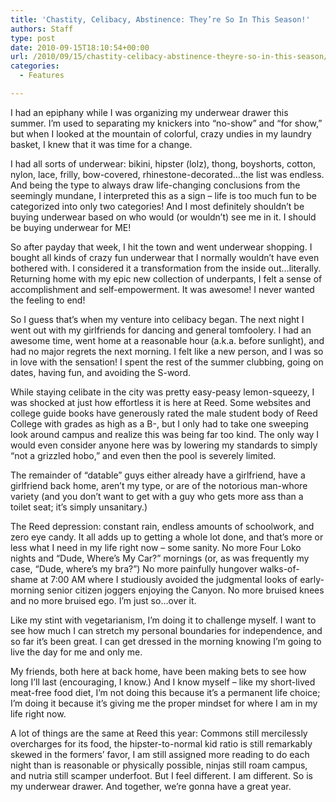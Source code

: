 ```yaml
---
title: 'Chastity, Celibacy, Abstinence: They’re So In This Season!'
authors: Staff
type: post
date: 2010-09-15T18:10:54+00:00
url: /2010/09/15/chastity-celibacy-abstinence-theyre-so-in-this-season/
categories:
  - Features

---
```

I had an epiphany while I was organizing my underwear drawer this summer. I’m used to separating my knickers into “no-show” and “for show,” but when I looked at the mountain of colorful, crazy undies in my laundry basket, I knew that it was time for a change.

I had all sorts of underwear: bikini, hipster (lolz), thong, boyshorts, cotton, nylon, lace, frilly, bow-covered, rhinestone-decorated…the list was endless. And being the type to always draw life-changing conclusions from the seemingly mundane, I interpreted this as a sign – life is too much fun to be categorized into only two categories! And I most definitely shouldn’t be buying underwear based on who would (or wouldn’t) see me in it. I should be buying underwear for ME!

So after payday that week, I hit the town and went underwear shopping. I bought all kinds of crazy fun underwear that I normally wouldn’t have even bothered with. I considered it a transformation from the inside out…literally. Returning home with my epic new collection of underpants, I felt a sense of accomplishment and self-empowerment. It was awesome! I never wanted the feeling to end!

So I guess that’s when my venture into celibacy began. The next night I went out with my girlfriends for dancing and general tomfoolery. I had an awesome time, went home at a reasonable hour (a.k.a. before sunlight), and had no major regrets the next morning. I felt like a new person, and I was so in love with the sensation! I spent the rest of the summer clubbing, going on dates, having fun, and avoiding the S-word.

While staying celibate in the city was pretty easy-peasy lemon-squeezy, I was shocked at just how effortless it is here at Reed. Some websites and college guide books have generously rated the male student body of Reed College with grades as high as a B-, but I only had to take one sweeping look around campus and realize this was being far too kind. The only way I would even consider anyone here was by lowering my standards to simply “not a grizzled hobo,” and even then the pool is severely limited.

The remainder of “datable” guys either already have a girlfriend, have a girlfriend back home, aren’t my type, or are of the notorious man-whore variety (and you don’t want to get with a guy who gets more ass than a toilet seat; it’s simply unsanitary.)

The Reed depression: constant rain, endless amounts of schoolwork, and zero eye candy. It all adds up to getting a whole lot done, and that’s more or less what I need in my life right now – some sanity. No more Four Loko nights and “Dude, Where’s My Car?” mornings (or, as was frequently my case, “Dude, where’s my bra?”) No more painfully hungover walks-of-shame at 7:00 AM where I studiously avoided the judgmental looks of early-morning senior citizen joggers enjoying the Canyon. No more bruised knees and no more bruised ego. I’m just so…over it.

Like my stint with vegetarianism, I’m doing it to challenge myself. I want to see how much I can stretch my personal boundaries for independence, and so far it’s been great. I can get dressed in the morning knowing I’m going to live the day for me and only me.

My friends, both here at back home, have been making bets to see how long I’ll last (encouraging, I know.) And I know myself – like my short-lived meat-free food diet, I’m not doing this because it’s a permanent life choice; I’m doing it because it’s giving me the proper mindset for where I am in my life right now.

A lot of things are the same at Reed this year: Commons still mercilessly overcharges for its food, the hipster-to-normal kid ratio is still remarkably skewed in the formers’ favor, I am still assigned more reading to do each night than is reasonable or physically possible, ninjas still roam campus, and nutria still scamper underfoot. But I feel different. I am different. So is my underwear drawer. And together, we’re gonna have a great year.﻿